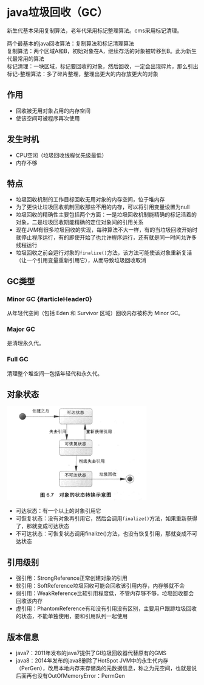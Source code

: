 # java垃圾回收（GC）

新生代基本采用复制算法，老年代采用标记整理算法。cms采用标记清理。

两个最基本的java回收算法：复制算法和标记清理算法  
复制算法：两个区域A和B，初始对象在A，继续存活的对象被转移到B。此为新生代最常用的算法  
标记清理：一块区域，标记要回收的对象，然后回收，一定会出现碎片，那么引出  
标记-整理算法：多了碎片整理，整理出更大的内存放更大的对象

## 作用

* 回收被无用对象占用的内存空间
* 使该空间可被程序再次使用

## 发生时机

* CPU空闲（垃圾回收线程优先级最低）
* 内存不够

## 特点

* 垃圾回收机制的工作目标回收无用对象的内存空间，位于堆内存
* 为了更快让垃圾回收机制回收那些不用的内存，可以将引用变量设置为null
* 垃圾回收的精确性主要包括两个方面：一是垃圾回收机制能精确的标记活着的对象，二是垃圾回收期能精确的定位对象间的引用关系
* 现在JVM有很多垃圾回收的实现，每种算法不大一样，有的当垃圾回收开始时就停止程序运行，有的即使开始了也允许程序运行，还有就是同一时间允许多线程运行
* 垃圾回收之前会运行对象的`finalize()`方法，该方法可能使该对象重新复活（让一个引用变量重新引用它），从而导致垃圾回收取消

## GC类型

### Minor GC {#articleHeader0}

从年轻代空间（包括 Eden 和 Survivor 区域）回收内存被称为 Minor GC。

### **Major GC**

是清理永久代。

### **Full GC**

清理整个堆空间—包括年轻代和永久代。

## 对象状态

![](/java/images/gc-1.png)

* 可达状态：有一个以上的对象引用它
* 可恢复状态：没有对象再引用它，然后会调用`finalize()`方法，如果重新获得了，那就变成可达状态
* 不可达状态：可恢复状态调用finalize\(\)方法，也没有恢复引用，那就变成不可达状态

## 引用级别

* 强引用：StrongReference正常创建对象的引用
* 软引用：SoftReference垃圾回收可能会回收该引用内存，内存够就不会
* 弱引用：WeakReference比软引用程度低，不管内存够不够，垃圾回收都会回收该内存
* 虚引用：PhantomReference有和没有引用没有区别，主要用户跟踪垃圾回收的状态，不能单独使用，要和引用队列一起使用

## 版本信息

* java7：2011年发布的java7提供了GI垃圾回收器代替原有的GMS
* java8：2014年发布的java8删除了HotSpot JVM中的永生代内存（PerGen），改用本地内存来存储类的元数据信息，称之为元空间，也就是说后面再也没有OutOfMemoryError：PermGen



